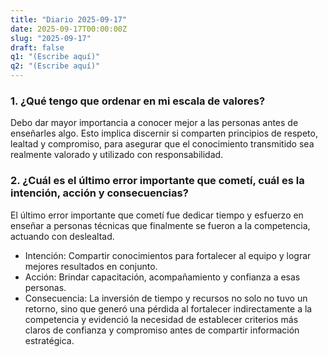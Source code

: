 ```yaml
---
title: "Diario 2025-09-17"
date: 2025-09-17T00:00:00Z
slug: "2025-09-17"
draft: false
q1: "(Escribe aquí)"
q2: "(Escribe aquí)"
---
```

### 1. ¿Qué tengo que ordenar en mi escala de valores?
Debo dar mayor importancia a conocer mejor a las personas antes de enseñarles algo. Esto implica discernir si comparten principios de respeto, lealtad y compromiso, para asegurar que el conocimiento transmitido sea realmente valorado y utilizado con responsabilidad.

### 2. ¿Cuál es el último error importante que cometí, cuál es la intención, acción y consecuencias?
El último error importante que cometí fue dedicar tiempo y esfuerzo en enseñar a personas técnicas que finalmente se fueron a la competencia, actuando con deslealtad.
- Intención: Compartir conocimientos para fortalecer al equipo y lograr mejores resultados en conjunto.
- Acción: Brindar capacitación, acompañamiento y confianza a esas personas.
- Consecuencia: La inversión de tiempo y recursos no solo no tuvo un retorno, sino que generó una pérdida al fortalecer indirectamente a la competencia y evidenció la necesidad de establecer criterios más claros de confianza y compromiso antes de compartir información estratégica.